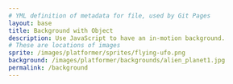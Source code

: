 ```yaml
---
# YML definition of metadata for file, used by Git Pages
layout: base
title: Background with Object
description: Use JavaScript to have an in-motion background.
# These are locations of images
sprite: /images/platformer/sprites/flying-ufo.png
background: /images/platformer/backgrounds/alien_planet1.jpg
permalink: /background
---
```


<!-- HTML for where Game is stored -->
<canvas id="world"></canvas>

<!-- Script logic for the Game -->
<script>
  const canvas = document.getElementById("world");
  const ctx = canvas.getContext('2d');

  // Function to resize canvas to always fit the window
  function resizeCanvas() {
    canvas.width = window.innerWidth;
    canvas.height = window.innerHeight;
  }
  resizeCanvas(); // Run once on load
  window.addEventListener("resize", resizeCanvas); // Adjust when window resizes

  const backgroundImg = new Image();
  const spriteImg = new Image();

  // Set image sources
  backgroundImg.src = '{{ page.background | relative_url }}';
  spriteImg.src = '{{ page.sprite | relative_url }}';

  let imagesLoaded = 0;

  // Count images as loaded
  backgroundImg.onload = function() {
    console.log('Background loaded:', backgroundImg.src);
    imagesLoaded++;
    startGameWorld();
  };
  backgroundImg.onerror = function() {
    console.error('Background failed to load:', backgroundImg.src);
  };

  spriteImg.onload = function() {
    console.log('Sprite loaded:', spriteImg.src);
    imagesLoaded++;
    startGameWorld();
  };
  spriteImg.onerror = function() {
    console.error('Sprite failed to load:', spriteImg.src);
  };

  function startGameWorld() {
    if (imagesLoaded < 2) return;

    // Base class for all objects in the game
    class GameObject {
      constructor(image, width, height, x = 0, y = 0, speedRatio = 0) {
        this.image = image;
        this.width = width;
        this.height = height;
        this.x = x;
        this.y = y;
        this.speedRatio = speedRatio;
        this.speed = GameWorld.gameSpeed * this.speedRatio;
      }
      update() {}
      draw(ctx) {
        ctx.drawImage(this.image, this.x, this.y, this.width, this.height);
      }
    }

    // Background object with scrolling effect
    class Background extends GameObject {
      constructor(image, gameWorld) {
        // Fill entire canvas
        super(image, gameWorld.width, gameWorld.height, 0, 0, 0.1);
        this.gameWorld = gameWorld;
      }
      update() {
        this.x = (this.x - this.speed) % this.width;
        this.width = this.gameWorld.width;
        this.height = this.gameWorld.height;
      }
      draw(ctx) {
        ctx.drawImage(this.image, this.x, this.y, this.width, this.height);
        ctx.drawImage(this.image, this.x + this.width, this.y, this.width, this.height);
      }
    }

    // Player object, controlled with floating motion
    class Player extends GameObject {
      constructor(image, gameWorld) {
        // Original dimensions: half of the natural size
        const width = image.naturalWidth / 2;
        const height = image.naturalHeight / 2;
        const x = (gameWorld.width - width) / 2;
        const y = (gameWorld.height - height) / 2;
        super(image, width, height, x, y);
        this.baseY = y;
        this.frame = 0;
      }
      update() {
        // Floating motion for player
        this.y = this.baseY + Math.sin(this.frame * 0.05) * 20;
        this.frame++;
      }
    }

    /* Game World is master class/object for the entire game
    * the game loop is inside
    */
    class GameWorld {
      static gameSpeed = 5;
      constructor(backgroundImg, spriteImg) {
        this.canvas = canvas;
        this.ctx = ctx;
        this.width = canvas.width;
        this.height = canvas.height;

        // Game objects are created
        this.objects = [
          new Background(backgroundImg, this),
          new Player(spriteImg, this)
        ];
      }

      // This keeps game alive and running
      gameLoop() {
        // Keep canvas size synced to window on every frame
        this.width = canvas.width;
        this.height = canvas.height;

        this.ctx.clearRect(0, 0, this.width, this.height);
        for (const obj of this.objects) {
          obj.update();
          obj.draw(this.ctx);
        }
        requestAnimationFrame(this.gameLoop.bind(this));
      }

      start() {
        this.gameLoop();
      }
    }

    // Instantiate the game world and start the loop
    const world = new GameWorld(backgroundImg, spriteImg);
    // starts the game world
    world.start();
  }
</script>